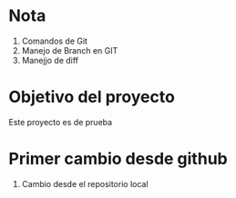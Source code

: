 # Nota
1. Comandos de Git
2. Manejo de Branch en GIT
3. Manejjo de diff
# Objetivo del proyecto

Este proyecto es de prueba

# Primer cambio desde github

1. Cambio desde el repositorio local